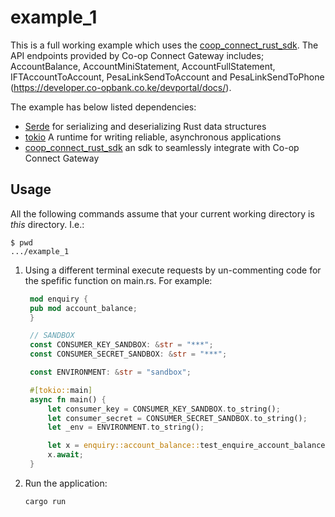 # example_1

This is a full working example which uses the [coop_connect_rust_sdk](https://github.com/lastemp/coop_connect_rust_sdk).
The API endpoints provided by Co-op Connect Gateway includes; AccountBalance, AccountMiniStatement, AccountFullStatement, IFTAccountToAccount, PesaLinkSendToAccount and PesaLinkSendToPhone (https://developer.co-opbank.co.ke/devportal/docs/).

The example has below listed dependencies:
- [Serde](https://github.com/serde-rs/serde) for serializing and deserializing Rust data structures
- [tokio](https://github.com/tokio-rs/tokio) A runtime for writing reliable, asynchronous applications
- [coop_connect_rust_sdk](https://github.com/lastemp/coop_connect_rust_sdk) an sdk to seamlessly integrate with Co-op Connect Gateway

## Usage

All the following commands assume that your current working directory is _this_ directory. I.e.:

```console
$ pwd
.../example_1
```

1. Using a different terminal execute requests by un-commenting code for the spefific function on main.rs. For example:

   ```rust
    mod enquiry {
    pub mod account_balance;
	}

	// SANDBOX
	const CONSUMER_KEY_SANDBOX: &str = "***";
	const CONSUMER_SECRET_SANDBOX: &str = "***";

	const ENVIRONMENT: &str = "sandbox";

	#[tokio::main]
	async fn main() {
		let consumer_key = CONSUMER_KEY_SANDBOX.to_string();
		let consumer_secret = CONSUMER_SECRET_SANDBOX.to_string();
		let _env = ENVIRONMENT.to_string();

		let x = enquiry::account_balance::test_enquire_account_balance(consumer_key, consumer_secret, _env);
		x.await;
	}
   ```

1. Run the application:

   ```sh
   cargo run
   ```
